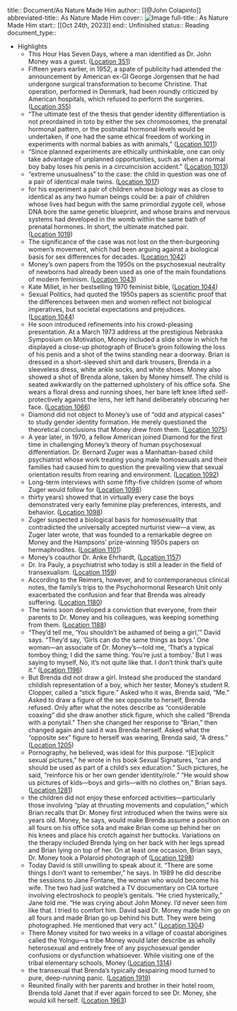 title:: Document/As Nature Made Him
author:: [[@John Colapinto]]
abbreviated-title:: As Nature Made Him 
cover:: ![Image](https://images-na.ssl-images-amazon.com/images/I/51bSYuSx5fL._SL200_.jpg)
full-title:: As Nature Made Him
start:: [[Oct 24th, 2023]]
end:: Unfinished
status:: Reading
document_type::

- Highlights
	- This Hour Has Seven Days, where a man identified as Dr. John Money was a guest. ([Location 351](https://readwise.io/to_kindle?action=open&asin=B00AXXUB2G&location=351))
	- Fifteen years earlier, in 1952, a spate of publicity had attended the announcement by American ex-GI George Jorgensen that he had undergone surgical transformation to become Christine. That operation, performed in Denmark, had been roundly criticized by American hospitals, which refused to perform the surgeries. ([Location 355](https://readwise.io/to_kindle?action=open&asin=B00AXXUB2G&location=355))
	- “The ultimate test of the thesis that gender identity differentiation is not preordained in toto by either the sex chromosomes, the prenatal hormonal pattern, or the postnatal hormonal levels would be undertaken, if one had the same ethical freedom of working in experiments with normal babies as with animals,” ([Location 1011](https://readwise.io/to_kindle?action=open&asin=B00AXXUB2G&location=1011))
	- “Since planned experiments are ethically unthinkable, one can only take advantage of unplanned opportunities, such as when a normal boy baby loses his penis in a circumcision accident.” ([Location 1013](https://readwise.io/to_kindle?action=open&asin=B00AXXUB2G&location=1013))
	- “extreme unusualness” to the case: the child in question was one of a pair of identical male twins. ([Location 1017](https://readwise.io/to_kindle?action=open&asin=B00AXXUB2G&location=1017))
	- for his experiment a pair of children whose biology was as close to identical as any two human beings could be: a pair of children whose lives had begun with the same primordial zygote cell, whose DNA bore the same genetic blueprint, and whose brains and nervous systems had developed in the womb within the same bath of prenatal hormones. In short, the ultimate matched pair. ([Location 1019](https://readwise.io/to_kindle?action=open&asin=B00AXXUB2G&location=1019))
	- The significance of the case was not lost on the then-burgeoning women’s movement, which had been arguing against a biological basis for sex differences for decades. ([Location 1042](https://readwise.io/to_kindle?action=open&asin=B00AXXUB2G&location=1042))
	- Money’s own papers from the 1950s on the psychosexual neutrality of newborns had already been used as one of the main foundations of modern feminism. ([Location 1043](https://readwise.io/to_kindle?action=open&asin=B00AXXUB2G&location=1043))
	- Kate Millet, in her bestselling 1970 feminist bible, ([Location 1044](https://readwise.io/to_kindle?action=open&asin=B00AXXUB2G&location=1044))
	- Sexual Politics, had quoted the 1950s papers as scientific proof that the differences between men and women reflect not biological imperatives, but societal expectations and prejudices. ([Location 1044](https://readwise.io/to_kindle?action=open&asin=B00AXXUB2G&location=1044))
	- He soon introduced refinements into his crowd-pleasing presentation. At a March 1973 address at the prestigious Nebraska Symposium on Motivation, Money included a slide show in which he displayed a close-up photograph of Bruce’s groin following the loss of his penis and a shot of the twins standing near a doorway. Brian is dressed in a short-sleeved shirt and dark trousers, Brenda in a sleeveless dress, white ankle socks, and white shoes. Money also showed a shot of Brenda alone, taken by Money himself. The child is seated awkwardly on the patterned upholstery of his office sofa. She wears a floral dress and running shoes, her bare left knee lifted self-protectively against the lens, her left hand deliberately obscuring her face. ([Location 1066](https://readwise.io/to_kindle?action=open&asin=B00AXXUB2G&location=1066))
	- Diamond did not object to Money’s use of “odd and atypical cases” to study gender identity formation. He merely questioned the theoretical conclusions that Money drew from them. ([Location 1075](https://readwise.io/to_kindle?action=open&asin=B00AXXUB2G&location=1075))
	- A year later, in 1970, a fellow American joined Diamond for the first time in challenging Money’s theory of human psychosexual differentiation. Dr. Bernard Zuger was a Manhattan-based child psychiatrist whose work treating young male homosexuals and their families had caused him to question the prevailing view that sexual orientation results from rearing and environment. ([Location 1092](https://readwise.io/to_kindle?action=open&asin=B00AXXUB2G&location=1092))
	- Long-term interviews with some fifty-five children (some of whom Zuger would follow for ([Location 1098](https://readwise.io/to_kindle?action=open&asin=B00AXXUB2G&location=1098))
	- thirty years) showed that in virtually every case the boys demonstrated very early feminine play preferences, interests, and behavior. ([Location 1098](https://readwise.io/to_kindle?action=open&asin=B00AXXUB2G&location=1098))
	- Zuger suspected a biological basis for homosexuality that contradicted the universally accepted nurturist view—a view, as Zuger later wrote, that was founded to a remarkable degree on Money and the Hampsons’ prize-winning 1950s papers on hermaphrodites. ([Location 1101](https://readwise.io/to_kindle?action=open&asin=B00AXXUB2G&location=1101))
	- Money’s coauthor Dr. Anke Ehrhardt, ([Location 1157](https://readwise.io/to_kindle?action=open&asin=B00AXXUB2G&location=1157))
	- Dr. Ira Pauly, a psychiatrist who today is still a leader in the field of transexualism. ([Location 1159](https://readwise.io/to_kindle?action=open&asin=B00AXXUB2G&location=1159))
	- According to the Reimers, however, and to contemporaneous clinical notes, the family’s trips to the Psychohormonal Research Unit only exacerbated the confusion and fear that Brenda was already suffering. ([Location 1180](https://readwise.io/to_kindle?action=open&asin=B00AXXUB2G&location=1180))
	- The twins soon developed a conviction that everyone, from their parents to Dr. Money and his colleagues, was keeping something from them. ([Location 1188](https://readwise.io/to_kindle?action=open&asin=B00AXXUB2G&location=1188))
	- “They’d tell me, ‘You shouldn’t be ashamed of being a girl,’” David says. “They’d say, ‘Girls can do the same things as boys.’ One woman—an associate of Dr. Money’s—told me, ‘That’s a typical tomboy thing; I did the same thing. You’re just a tomboy.’ But I was saying to myself, No, it’s not quite like that. I don’t think that’s quite it.” ([Location 1196](https://readwise.io/to_kindle?action=open&asin=B00AXXUB2G&location=1196))
	- But Brenda did not draw a girl. Instead she produced the standard childish representation of a boy, which her tester, Money’s student R. Clopper, called a “stick figure.” Asked who it was, Brenda said, “Me.” Asked to draw a figure of the sex opposite to herself, Brenda refused. Only after what the notes describe as “considerable coaxing” did she draw another stick figure, which she called “Brenda with a ponytail.” Then she changed her response to “Brian,” then changed again and said it was Brenda herself. Asked what the “opposite sex” figure to herself was wearing, Brenda said, “A dress.” ([Location 1205](https://readwise.io/to_kindle?action=open&asin=B00AXXUB2G&location=1205))
	- Pornography, he believed, was ideal for this purpose. “[E]xplicit sexual pictures,” he wrote in his book Sexual Signatures, “can and should be used as part of a child’s sex education.” Such pictures, he said, “reinforce his or her own gender identity/role.” “He would show us pictures of kids—boys and girls—with no clothes on,” Brian says. ([Location 1281](https://readwise.io/to_kindle?action=open&asin=B00AXXUB2G&location=1281))
	- the children did not enjoy these enforced activities—particularly those involving “play at thrusting movements and copulation,” which Brian recalls that Dr. Money first introduced when the twins were six years old. Money, he says, would make Brenda assume a position on all fours on his office sofa and make Brian come up behind her on his knees and place his crotch against her buttocks. Variations on the therapy included Brenda lying on her back with her legs spread and Brian lying on top of her. On at least one occasion, Brian says, Dr. Money took a Polaroid photograph of ([Location 1298](https://readwise.io/to_kindle?action=open&asin=B00AXXUB2G&location=1298))
	- Today David is still unwilling to speak about it. “There are some things I don’t want to remember,” he says. In 1989 he did describe the sessions to Jane Fontane, the woman who would become his wife. The two had just watched a TV documentary on CIA torture involving electroshock to people’s genitals. “He cried hysterically,” Jane told me. “He was crying about John Money. I’d never seen him like that. I tried to comfort him. David said Dr. Money made him go on all fours and made Brian go up behind his butt. They were being photographed. He mentioned that very act.” ([Location 1304](https://readwise.io/to_kindle?action=open&asin=B00AXXUB2G&location=1304))
	- There Money visited for two weeks in a village of coastal aborigines called the Yolngu—a tribe Money would later describe as wholly heterosexual and entirely free of any psychosexual gender confusions or dysfunction whatsoever. While visiting one of the tribal elementary schools, Money ([Location 1314](https://readwise.io/to_kindle?action=open&asin=B00AXXUB2G&location=1314))
	- the transexual that Brenda’s typically despairing mood turned to pure, deep-running panic. ([Location 1919](https://readwise.io/to_kindle?action=open&asin=B00AXXUB2G&location=1919))
	- Reunited finally with her parents and brother in their hotel room, Brenda told Janet that if ever again forced to see Dr. Money, she would kill herself. ([Location 1963](https://readwise.io/to_kindle?action=open&asin=B00AXXUB2G&location=1963))